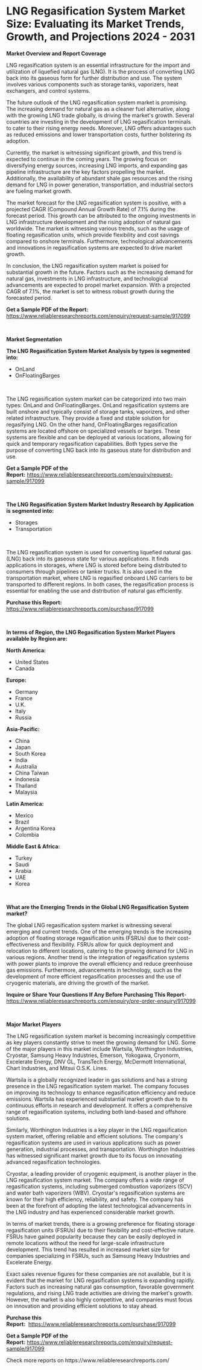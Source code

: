 <p><h1>LNG Regasification System Market Size: Evaluating its Market Trends, Growth, and Projections 2024 - 2031</h1></p><p><strong>Market Overview and Report Coverage</strong></p>
<p><p>LNG regasification system is an essential infrastructure for the import and utilization of liquefied natural gas (LNG). It is the process of converting LNG back into its gaseous form for further distribution and use. The system involves various components such as storage tanks, vaporizers, heat exchangers, and control systems.</p><p>The future outlook of the LNG regasification system market is promising. The increasing demand for natural gas as a cleaner fuel alternative, along with the growing LNG trade globally, is driving the market's growth. Several countries are investing in the development of LNG regasification terminals to cater to their rising energy needs. Moreover, LNG offers advantages such as reduced emissions and lower transportation costs, further bolstering its adoption.</p><p>Currently, the market is witnessing significant growth, and this trend is expected to continue in the coming years. The growing focus on diversifying energy sources, increasing LNG imports, and expanding gas pipeline infrastructure are the key factors propelling the market. Additionally, the availability of abundant shale gas resources and the rising demand for LNG in power generation, transportation, and industrial sectors are fueling market growth.</p><p>The market forecast for the LNG regasification system is positive, with a projected CAGR (Compound Annual Growth Rate) of 7.1% during the forecast period. This growth can be attributed to the ongoing investments in LNG infrastructure development and the rising adoption of natural gas worldwide. The market is witnessing various trends, such as the usage of floating regasification units, which provide flexibility and cost savings compared to onshore terminals. Furthermore, technological advancements and innovations in regasification systems are expected to drive market growth.</p><p>In conclusion, the LNG regasification system market is poised for substantial growth in the future. Factors such as the increasing demand for natural gas, investments in LNG infrastructure, and technological advancements are expected to propel market expansion. With a projected CAGR of 7.1%, the market is set to witness robust growth during the forecasted period.</p></p>
<p><strong>Get a Sample PDF of the Report:</strong> <a href="https://www.reliableresearchreports.com/enquiry/request-sample/917099">https://www.reliableresearchreports.com/enquiry/request-sample/917099</a></p>
<p>&nbsp;</p>
<p><strong>Market Segmentation</strong></p>
<p><strong>The LNG Regasification System Market Analysis by types is segmented into:</strong></p>
<p><ul><li>OnLand</li><li>OnFloatingBarges</li></ul></p>
<p>&nbsp;</p>
<p><p>The LNG regasification system market can be categorized into two main types: OnLand and OnFloatingBarges. OnLand regasification systems are built onshore and typically consist of storage tanks, vaporizers, and other related infrastructure. They provide a fixed and stable solution for regasifying LNG. On the other hand, OnFloatingBarges regasification systems are located offshore on specialized vessels or barges. These systems are flexible and can be deployed at various locations, allowing for quick and temporary regasification capabilities. Both types serve the purpose of converting LNG back into its gaseous state for distribution and use.</p></p>
<p><strong>Get a Sample PDF of the Report:</strong>&nbsp;<a href="https://www.reliableresearchreports.com/enquiry/request-sample/917099">https://www.reliableresearchreports.com/enquiry/request-sample/917099</a></p>
<p>&nbsp;</p>
<p><strong>The LNG Regasification System Market Industry Research by Application is segmented into:</strong></p>
<p><ul><li>Storages</li><li>Transportation</li></ul></p>
<p>&nbsp;</p>
<p><p>The LNG regasification system is used for converting liquefied natural gas (LNG) back into its gaseous state for various applications. It finds applications in storages, where LNG is stored before being distributed to consumers through pipelines or tanker trucks. It is also used in the transportation market, where LNG is regasified onboard LNG carriers to be transported to different regions. In both cases, the regasification process is essential for enabling the use and distribution of natural gas efficiently.</p></p>
<p><strong>Purchase this Report:</strong>&nbsp; <a href="https://www.reliableresearchreports.com/purchase/917099">https://www.reliableresearchreports.com/purchase/917099</a></p>
<p>&nbsp;</p>
<p><strong>In terms of Region, the LNG Regasification System Market Players available by Region are:</strong></p>
<p>
    <p> <strong> North America: </strong>
        <ul>
            <li>United States</li>
            <li>Canada</li>
        </ul>
        </p> 
    <p> <strong> Europe: </strong>
        <ul>
            <li>Germany</li>
            <li>France</li>
            <li>U.K.</li>
            <li>Italy</li>
            <li>Russia</li>
        </ul>
        </p> 
    <p> <strong> Asia-Pacific: </strong>
        <ul>
            <li>China</li>
            <li>Japan</li>
            <li>South Korea</li>
            <li>India</li>
            <li>Australia</li>
            <li>China Taiwan</li>
            <li>Indonesia</li>
            <li>Thailand</li>
            <li>Malaysia</li>
        </ul>
        </p> 
    <p> <strong> Latin America: </strong>
        <ul>
            <li>Mexico</li>
            <li>Brazil</li>
            <li>Argentina Korea</li>
            <li>Colombia</li>
        </ul>
        </p> 
    <p> <strong> Middle East & Africa: </strong>
        <ul>
            <li>Turkey</li>
            <li>Saudi</li>
            <li>Arabia</li>
            <li>UAE</li>
            <li>Korea</li>
        </ul>
    </p>
    </p>
<p>&nbsp;</p>
<p><strong>What are the Emerging Trends in the Global LNG Regasification System market?</strong></p>
<p><p>The global LNG regasification system market is witnessing several emerging and current trends. One of the emerging trends is the increasing adoption of floating storage regasification units (FSRUs) due to their cost-effectiveness and flexibility. FSRUs allow for quick deployment and relocation to different locations, catering to the growing demand for LNG in various regions. Another trend is the integration of regasification systems with power plants to improve the overall efficiency and reduce greenhouse gas emissions. Furthermore, advancements in technology, such as the development of more efficient regasification processes and the use of cryogenic materials, are driving the growth of the market.</p></p>
<p><strong>Inquire or Share Your Questions If Any Before Purchasing This Report</strong>- <a href="https://www.reliableresearchreports.com/enquiry/pre-order-enquiry/917099">https://www.reliableresearchreports.com/enquiry/pre-order-enquiry/917099</a></p>
<p>&nbsp;</p>
<p><strong>Major Market Players</strong></p>
<p><p>The LNG regasification system market is becoming increasingly competitive as key players constantly strive to meet the growing demand for LNG. Some of the major players in this market include Wartsila, Worthington Industries, Cryostar, Samsung Heavy Industries, Emerson, Yokogawa, Cryonorm, Excelerate Energy, DNV GL, TransTech Energy, McDermott International, Chart Industries, and Mitsui O.S.K. Lines.</p><p>Wartsila is a globally recognized leader in gas solutions and has a strong presence in the LNG regasification system market. The company focuses on improving its technology to enhance regasification efficiency and reduce emissions. Wartsila has experienced substantial market growth due to its continuous efforts in research and development. It offers a comprehensive range of regasification systems, including both land-based and offshore solutions.</p><p>Similarly, Worthington Industries is a key player in the LNG regasification system market, offering reliable and efficient solutions. The company's regasification systems are used in various applications such as power generation, industrial processes, and transportation. Worthington Industries has witnessed significant market growth due to its focus on innovating advanced regasification technologies.</p><p>Cryostar, a leading provider of cryogenic equipment, is another player in the LNG regasification system market. The company offers a wide range of regasification systems, including submerged combustion vaporizers (SCV) and water bath vaporizers (WBV). Cryostar's regasification systems are known for their high efficiency, reliability, and safety. The company has been at the forefront of adopting the latest technological advancements in the LNG industry and has experienced considerable market growth.</p><p>In terms of market trends, there is a growing preference for floating storage regasification units (FSRUs) due to their flexibility and cost-effective nature. FSRUs have gained popularity because they can be easily deployed in remote locations without the need for large-scale infrastructure development. This trend has resulted in increased market size for companies specializing in FSRUs, such as Samsung Heavy Industries and Excelerate Energy.</p><p>Exact sales revenue figures for these companies are not available, but it is evident that the market for LNG regasification systems is expanding rapidly. Factors such as increasing natural gas consumption, favorable government regulations, and rising LNG trade activities are driving the market's growth. However, the market is also highly competitive, and companies must focus on innovation and providing efficient solutions to stay ahead.</p></p>
<p><strong>Purchase this Report:</strong>&nbsp;&nbsp;<a href="https://www.reliableresearchreports.com/purchase/917099">https://www.reliableresearchreports.com/purchase/917099</a></p>
<p></p>
<p><strong>Get a Sample PDF of the Report:</strong>&nbsp;<a href="https://www.reliableresearchreports.com/enquiry/request-sample/917099">https://www.reliableresearchreports.com/enquiry/request-sample/917099</a></p>
<p>Check more reports on https://www.reliableresearchreports.com/</p>
